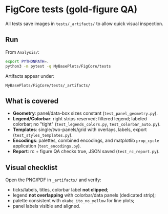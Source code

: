 
# FigCore tests (gold-figure QA)

All tests save images in `tests/_artifacts/` to allow quick visual inspection.

## Run
From `Analysis/`:
```bash
export PYTHONPATH=.
python3 -m pytest -q MyBasePlots/FigCore/tests
```
Artifacts appear under:
```
MyBasePlots/FigCore/tests/_artifacts/
```

## What is covered
- **Geometry**: panel/data-box sizes constant (`test_panel_geometry.py`).
- **Legend/Colorbar**: right strips reserved; filtered legend; labeled colorbar; no "tight" (`test_legends_colors.py`, `test_colorbar_auto.py`).
- **Templates**: single/two-panels/grid with overlays, labels, export (`test_styles_templates.py`).
- **Encodings**: palettes, combined encodings, and matplotlib `prop_cycle` application (`test_encodings.py`).
- **Report**: rc + figure QA checks true, JSON saved (`test_rc_report.py`).

## Visual checklist
Open the PNG/PDF in `_artifacts/` and verify:
- ticks/labels, titles, colorbar label **not clipped**;
- legend **not overlapping** with colorbar/data panels (dedicated strip);
- palette consistent with `okabe_ito_no_yellow` for line plots;
- panel labels visible and aligned.
